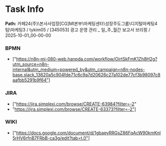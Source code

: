 # Task Info

**Path:** 카페24(주)\본사사업장\[CG]MI본부\마케팅센터\성장주도그룹\디지털마케팅4팀\마케팅3 / tykim05 / [345053] 광고 운영 관리 _ 일_주_월간 보고서 브리핑 / 2025-10-01_00-00-00

### BPMN
- ["https://n8n-mi-080-web.hanpda.com/workflow/OirtSkFmK1Zh8H2g?utm_source=n8n-internal&utm_medium=powered_by&utm_campaign=n8n-nodes-base.slack_13620a5c904fde71c6c9a7d20626c27a102de77cf3b98097c8aafbb5291b9f64"]

### JIRA
- ["https://jira.simplexi.com/browse/CREATE-63984?filter=-2"
- "https://jira.simplexi.com/browse/CREATE-63373?filter=-2"]

### WIKI
- ["https://docs.google.com/document/d/1gbaeyRRGsZ86FqAcW90kmKnl5rHV6rfnB7FRbB-ca3g/edit?tab=t.0"]

